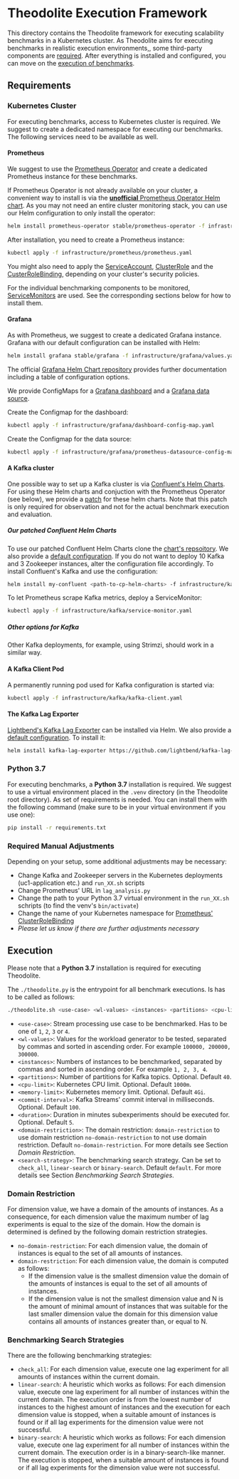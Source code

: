 # Theodolite Execution Framework

This directory contains the Theodolite framework for executing scalability
benchmarks in a Kubernetes cluster. As Theodolite aims for executing benchmarks
in realistic execution environments,, some third-party components are [required](#requirements).
After everything is installed and configured, you can move on the [execution of
benchmarks](#execution).

## Requirements

### Kubernetes Cluster

For executing benchmarks, access to Kubernetes cluster is required. We suggest
to create a dedicated namespace for executing our benchmarks. The following
services need to be available as well.

#### Prometheus

We suggest to use the [Prometheus Operator](https://github.com/coreos/prometheus-operator)
and create a dedicated Prometheus instance for these benchmarks.

If Prometheus Operator is not already available on your cluster, a convenient
way to install is via the [**unofficial** Prometheus Operator Helm chart](https://github.com/helm/charts/tree/master/stable/prometheus-operator).
As you may not need an entire cluster monitoring stack, you can use our Helm
configuration to only install the operator:

```sh
helm install prometheus-operator stable/prometheus-operator -f infrastructure/prometheus/helm-values.yaml
```

After installation, you need to create a Prometheus instance:

```sh
kubectl apply -f infrastructure/prometheus/prometheus.yaml
```

You might also need to apply the [ServiceAccount](infrastructure/prometheus/service-account.yaml), [ClusterRole](infrastructure/prometheus/cluster-role.yaml) 
and the [CusterRoleBinding](infrastructure/prometheus/cluster-role-binding.yaml),
depending on your cluster's security policies.

For the individual benchmarking components to be monitored, [ServiceMonitors](https://github.com/coreos/prometheus-operator#customresourcedefinitions)
are used. See the corresponding sections below for how to install them.

#### Grafana

As with Prometheus, we suggest to create a dedicated Grafana instance. Grafana
with our default configuration can be installed with Helm:

```sh
helm install grafana stable/grafana -f infrastructure/grafana/values.yaml
```

The official [Grafana Helm Chart repository](https://github.com/helm/charts/tree/master/stable/grafana)
provides further documentation including a table of configuration options.

We provide ConfigMaps for a [Grafana dashboard](infrastructure/grafana/dashboard-config-map.yaml) and a [Grafana data source](infrastructure/grafana/prometheus-datasource-config-map.yaml).

Create the Configmap for the dashboard:

```sh
kubectl apply -f infrastructure/grafana/dashboard-config-map.yaml
```

Create the Configmap for the data source:

```sh
kubectl apply -f infrastructure/grafana/prometheus-datasource-config-map.yaml
```

#### A Kafka cluster

One possible way to set up a Kafka cluster is via [Confluent's Helm Charts](https://github.com/confluentinc/cp-helm-charts).
For using these Helm charts and conjuction with the Prometheus Operator (see
below), we provide a [patch](https://github.com/SoerenHenning/cp-helm-charts)
for these helm charts. Note that this patch is only required for observation and
not for the actual benchmark execution and evaluation.

##### Our patched Confluent Helm Charts

To use our patched Confluent Helm Charts clone the
[chart's repsoitory](https://github.com/SoerenHenning/cp-helm-charts). We also
provide a [default configuration](infrastructure/kafka/values.yaml). If you do
not want to deploy 10 Kafka and 3 Zookeeper instances, alter the configuration
file accordingly. To install Confluent's Kafka and use the configuration:

```sh
helm install my-confluent <path-to-cp-helm-charts> -f infrastructure/kafka/values.yaml
```

To let Prometheus scrape Kafka metrics, deploy a ServiceMonitor:

```sh
kubectl apply -f infrastructure/kafka/service-monitor.yaml
```

##### Other options for Kafka

Other Kafka deployments, for example, using Strimzi, should work in a similar way.

#### A Kafka Client Pod

A permanently running pod used for Kafka configuration is started via:

```sh
kubectl apply -f infrastructure/kafka/kafka-client.yaml 
```

#### The Kafka Lag Exporter

[Lightbend's Kafka Lag Exporter](https://github.com/lightbend/kafka-lag-exporter)
can be installed via Helm. We also provide a [default configuration](infrastructure/kafka-lag-exporter/values.yaml).
To install it:

```sh
helm install kafka-lag-exporter https://github.com/lightbend/kafka-lag-exporter/releases/download/v0.6.0/kafka-lag-exporter-0.6.0.tgz -f infrastructure/kafka-lag-exporter/values.yaml
```


### Python 3.7

For executing benchmarks, a **Python 3.7** installation is required. We suggest
to use a virtual environment placed in the `.venv` directory (in the Theodolite
root directory). As set of requirements is needed. You can install them with the following
command (make sure to be in your virtual environment if you use one):

```sh
pip install -r requirements.txt 
```


### Required Manual Adjustments

Depending on your setup, some additional adjustments may be necessary:

* Change Kafka and Zookeeper servers in the Kubernetes deployments (uc1-application etc.) and `run_XX.sh` scripts
* Change Prometheus' URL in `lag_analysis.py`
* Change the path to your Python 3.7 virtual environment in the `run_XX.sh` schripts (to find the venv's `bin/activate`)
* Change the name of your Kubernetes namespace for [Prometheus' ClusterRoleBinding](infrastructure/prometheus/cluster-role-binding.yaml)
* *Please let us know if there are further adjustments necessary*



## Execution

Please note that a **Python 3.7** installation is required for executing Theodolite.

The `./theodolite.py` is the entrypoint for all benchmark executions. Is has to be called as follows:

```sh
./theodolite.sh <use-case> <wl-values> <instances> <partitions> <cpu-limit> <memory-limit> <commit-interval> <duration> <domain-restriction> <search-strategy>
```

* `<use-case>`: Stream processing use case to be benchmarked. Has to be one of `1`, `2`, `3` or `4`.
* `<wl-values>`: Values for the workload generator to be tested, separated by commas and sorted in ascending order. For example `100000, 200000, 300000`.
* `<instances>`: Numbers of instances to be benchmarked, separated by commas and sorted in ascending order. For example `1, 2, 3, 4`.
* `<partitions>`: Number of partitions for Kafka topics. Optional. Default `40`.
* `<cpu-limit>`: Kubernetes CPU limit. Optional. Default `1000m`.
* `<memory-limit>`: Kubernetes memory limit. Optional. Default `4Gi`.
* `<commit-interval>`: Kafka Streams' commit interval in milliseconds. Optional. Default `100`.
* `<duration>`: Duration in minutes subexperiments should be executed for. Optional. Default `5`.
* `<domain-restriction>`: The domain restriction: `domain-restriction` to use domain restriction `no-domain-restriction` to not use domain restriction. Default `no-domain-restriction`. For more details see Section _Domain Restriction_.
* `<search-strategy>`: The benchmarking search strategy. Can be set to `check_all`, `linear-search` or `binary-search`. Default `default`. For more details see Section _Benchmarking Search Strategies_.

### Domain Restriction
For dimension value, we have a domain of the amounts of instances. As a consequence, for each dimension value the maximum number of lag experiments is equal to the size of the domain. How the domain is determined is defined by the following domain restriction strategies.

* `no-domain-restriction`: For each dimension value, the domain of instances is equal to the set of all amounts of instances.
* `domain-restriction`: For each dimension value, the domain is computed as follows:
    * If the dimension value is the smallest dimension value the domain of the amounts of instances is equal to the set of all amounts of instances.
    * If the dimension value is not the smallest dimension value and N is the amount of minimal amount of instances that was suitable for the last smaller dimension value the domain for this dimension value contains all amounts of instances greater than, or equal to N.

### Benchmarking Search Strategies
There are the following benchmarking strategies:

* `check_all`: For each dimension value, execute one lag experiment for all amounts of instances within the current domain.
* `linear-search`: A heuristic which works as follows: For each dimension value, execute one lag experiment for all number of instances within the current domain. The execution order is from the lowest number of instances to the highest amount of instances and the execution for each dimension value is stopped, when a suitable amount of instances is found or if all lag experiments for the dimension value were not successful.
* `binary-search`: A heuristic which works as follows: For each dimension value, execute one lag experiment for all number of instances within the current domain. The execution order is in a binary-search-like manner. The execution is stopped, when a suitable amount of instances is found or if all lag experiments for the dimension value were not successful.

